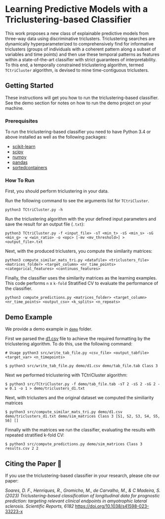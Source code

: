 # Learning Predictive Models with a Triclustering-based Classifier

This work proposes a new class of explainable predictive models from three-way data using discriminative triclusters. Triclustering searches are dynamically hyperparameterized to comprehensively find for informative triclusters (groups of individuals with a coherent pattern along a subset of variables and time points) and then use these temporal patterns as features within a state-of-the-art classifier with strict guarantees of interpretability. To this end, a temporally constrained triclustering algorithm, termed `TCtriCluster` algorithm, is devised to mine time-contiguous triclusters.

## Getting Started

These instructions will get you how to run the triclustering-based classifier. See the demo section for notes on how to run the demo project on your machine.

### Prerequisites

To run the triclustering-based classifier you need to have Python 3.4 or above installed as well as the following packages:

- [scikit-learn](https://scikit-learn.org/stable/install.html)
- [scipy](https://scipy.org/install.html)
- [numpy](https://numpy.org/install/)
- [pandas](https://pandas.pydata.org/getting_started.html)
- [sortedcontainers](http://www.grantjenks.com/docs/sortedcontainers/#quickstart)

### How To Run

First, you should perform triclustering in your data.

Run the following command to see the arguments list for `TCtriCluster`.

```
python3 TCtriCluster.py -h
```

Run the triclustering algorithm with the your defined input parameters and save the result for an output file (`.txt`):

```
python3 TCtriCluster.py -f <input_file> -sT <min_t> -sS <min_s> -sG <min_g> -w <win_ratio> -o <opc> [-mv <mv_threshold>] > <output_file>.txt
```

Next, with the produced triclusters, you compute the similarity matrices:

```
python3 compute_similar_mats_tri.py <datafile> <triclusters_file> <matrices_folder> <target_column> <nr_time_points> <categorical_features> <continuos_features>
```

Finally, the classifier uses the similarity matrices as the learning examples. This code performs `n` x `k-fold` Stratified CV to evaluate the performance of the classifier.

```
python3 compute_predictions.py <matrices_folder> <target_column> <nr_time_points> <output_csv> <k_splits> <n_repeats>
```

## Demo Example

We provide a demo example in [`demo`](/demo) folder.

First we parsed the [d1.csv](/demo/d1.csv) file to achieve the required formatting by the triclustering algorithm. To do this, use the following command:

```
# Usage python3 src/write_tab_file.py <csv_file> <output_tabfile> <target_var> <n_timepoints>

$ python3 src/write_tab_file.py demo/d1.csv demo/tab_file.tab Class 3
```

Next we performed triclustering with TCtriCluster algorithm:

```
$ python3 src/TCtriCluster.py -f demo/tab_file.tab -sT 2 -sS 2 -sG 2 -w 0.1 -o 1 > demo/triclusters_d1.txt
```

Next, with triclusters and the original dataset we computed the similiarity matrices

```
$ python3 src/compute_similar_mats_tri.py demo/d1.csv demo/triclusters_d1.txt demo/sim_matrices Class 3 [S1, S2, S3, S4, S5, S6] []
```

Finnally with the matrices we run the classifier, evaluating the results with repeated stratified k-fold CV:

```
$ python3 src/compute_predictions.py demo/sim_matrices Class 3 results.csv 2 2
```

## Citing the Paper 📑

If you use the triclustering-based classifier in your research, please cite our paper:

*Soares, D. F., Henriques, R., Gromicho, M., de Carvalho, M., & C Madeira, S. (2023) Triclustering-based classification of longitudinal data for prognostic prediction: targeting relevant clinical endpoints in amyotrophic lateral sclerosis. Scientific Reports, 6182* https://doi.org/10.1038/s41598-023-33223-x

